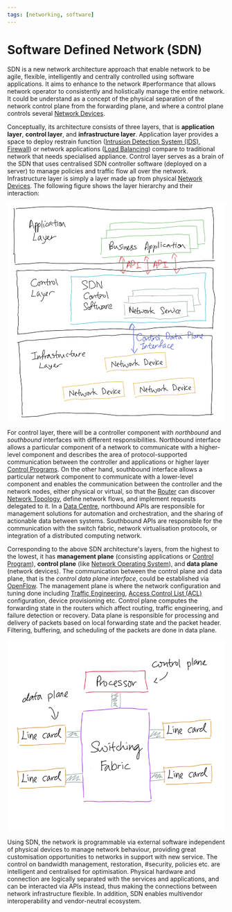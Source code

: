 ```yaml
---
tags: [networking, software]
---
```


# Software Defined Network (SDN)

SDN is a new network architecture approach that enable network to be agile,
flexible, intelligently and centrally controlled using software applications. It
aims to enhance to the network #performance that allows network operator to
consistently and holistically manage the entire network. It could be understand
as a concept of the physical separation of the network control plane from the
forwarding plane, and where a control plane controls several [Network Devices](202207051821.md).

Conceptually, its architecture consists of three layers, that is **application
layer**, **control layer**, and **infrastructure layer**. Application layer
provides a space to deploy restrain function ([Intrusion Detection System (IDS)](202303081739.md),
[Firewall](202301211140.md)) or network applications ([Load Balancing](202210242151.md))
compare to traditional network that needs specialised appliance. Control layer
serves as a brain of the SDN that uses centralised SDN controller software
(deployed on a server) to manage policies and traffic flow all over the network.
Infrastructure layer is simply a layer made up from physical [Network Devices](202207051821.md).
The following figure shows the layer hierarchy and their interaction:

![SDN architecture](pic/software-defined-network-architecture.png)

For control layer, there will be a controller component with *northbound* and
*southbound* interfaces with different responsibilities. Northbound interface
allows a particular component of a network to communicate with a higher-level
component and describes the area of protocol-supported communication between the
controller and applications or higher layer [Control Programs](202305151920.md).
On the other hand, southbound interface allows a particular network component to
communicate with a lower-level component and enables the communication between
the controller and the network nodes, either physical or virtual, so that the
[Router](202207061800.md) can discover [Network Topology](202304211303.md),
define network flows, and implement requests delegated to it. In a [Data Centre](202210012205.md),
northbound APIs are responsible for management solutions for automation and
orchestration, and the sharing of actionable data between systems. Southbound
APIs are responsible for the communication with the switch fabric, network
virtualisation protocols, or integration of a distributed computing network.

Corresponding to the above SDN architecture's layers, from the highest to the
lowest, it has **management plane** (consisting applications or [Control Program](202305151920.md)),
**control plane** (like [Network Operating System](202305151917.md)), and **data
plane** (network devices). The communication between the control plane and data
plane, that is the *control data plane interface*, could be established via
[OpenFlow](202305151926.md). The management plane is where the network
configuration and tuning done including [Traffic Engineering](202305040730.md),
[Access Control List (ACL)](202302190738.md) configuration, device provisioning
etc. Control plane computes the forwarding state in the routers which affect
routing, traffic engineering, and failure detection or recovery. Data plane is
responsible for processing and delivery of packets based on local forwarding
state and the packet header. Filtering, buffering, and scheduling of the packets
are done in data plane.

![SDN control and data planes](pic/sdn-data-control-planes.png)

Using SDN, the network is programmable via external software independent of
physical devices to manage network behaviour, providing great customisation
opportunities to networks in support with new service. The control on bandwidth
management, restoration, #security, policies etc. are intelligent and
centralised for optimisation. Physical hardware and connection are logically
separated with the services and applications, and can be interacted via APIs
instead, thus making the connections between network infrastructure flexible. In
addition, SDN enables multivendor interoperability and vendor-neutral ecosystem.
